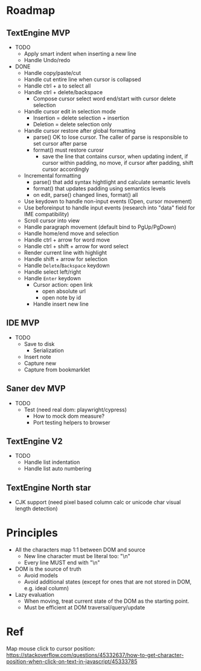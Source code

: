 # Roadmap

## TextEngine MVP

- TODO
  - Apply smart indent when inserting a new line
  - Handle Undo/redo
- DONE
  - Handle copy/paste/cut
  - Handle cut entire line when cursor is collapsed
  - Handle ctrl + a to select all
  - Handle ctrl + delete/backspace
    - Compose cursor select word end/start with cursor delete selection
  - Handle cursor edit in selection mode
    - Insertion = delete selection + insertion
    - Deletion = delete selection only
  - Handle cursor restore after global formatting
    - parse() OK to lose cursor. The caller of parse is responsible to set cursor after parse
    - format() must restore curosr
      - save the line that contains cursor, when updating indent, if cursor within padding, no move, if cursor after padding, shift cursor accordingly
  - Incremental formatting
    - parse() that add syntax hightlight and calculate semantic levels
    - format() that updates padding using semantics levels
    - on edit, parse() changed lines, format() all
  - Use keydown to handle non-input events (Open, cursor movement)
  - Use beforeinput to handle input events (research into "data" field for IME compatibility)
  - Scroll cursor into view
  - Handle paragraph movement (default bind to PgUp/PgDown)
  - Handle home/end move and selection
  - Handle ctrl + arrow for word move
  - Handle ctrl + shift + arrow for word select
  - Render current line with highlight
  - Handle shift + arrow for selection
  - Handle `Delete`/`Backspace` keydown
  - Handle select left/right
  - Handle `Enter` keydown
    - Cursor action: open link
      - open absolute url
      - open note by id
    - Handle insert new line

## IDE MVP

- TODO
  - Save to disk
    - Serialization
  - Insert note
  - Capture new
  - Capture from bookmarklet

## Saner dev MVP

- TODO
  - Test (need real dom: playwright/cypress)
    - How to mock dom measure?
    - Port testing helpers to browser

## TextEngine V2

- TODO
  - Handle list indentation
  - Handle list auto numbering

## TextEngine North star

- CJK support (need pixel based column calc or unicode char visual length detection)

# Principles

- All the characters map 1:1 between DOM and source
  - New line character must be literal too: "\n"
  - Every line MUST end with "\n"
- DOM is the source of truth
  - Avoid models
  - Avoid additional states (except for ones that are not stored in DOM, e.g. ideal column)
- Lazy evaluation
  - When moving, treat current state of the DOM as the starting point.
  - Must be efficient at DOM traversal/query/update

# Ref

Map mouse click to cursor position: https://stackoverflow.com/questions/45332637/how-to-get-character-position-when-click-on-text-in-javascript/45333785
